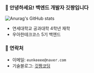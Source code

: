 ### 💋 안녕하세요! 백엔드 개발자 **깃짱**입니다

![Anurag's GitHub stats](https://github-readme-stats.vercel.app/api?username=gitchannn&show_icons=true&theme=vue)

- 연세대학교 공과대학 4학년 재학
- 우아한테크코스 5기 백엔드

### 💋 연락처

- 이메일: `eunkeeee@naver.com`
- 기술블로그: [깃짱코딩](https://engineerinsight.tistory.com/)
